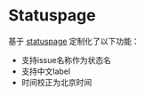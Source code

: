 # Statuspage

基于 [statuspage](https://github.com/jayfk/statuspage) 定制化了以下功能：
* 支持issue名称作为状态名
* 支持中文label
* 时间校正为北京时间

